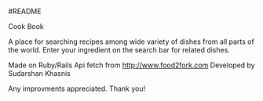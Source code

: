 #README

Cook Book

A place for searching recipes among wide variety of dishes from all parts of the world.
Enter your ingredient on the search bar for related dishes.


Made on Ruby/Rails 
Api fetch from http://www.food2fork.com
Developed by Sudarshan Khasnis

Any improvments appreciated. Thank you!
